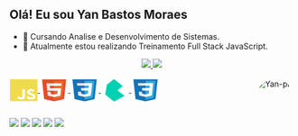 ## Olá! Eu sou Yan Bastos Moraes

- 🌱 Cursando Analise e Desenvolvimento de Sistemas.
- 👾 Atualmente estou realizando Treinamento Full Stack JavaScript.


<Icons>

<div  align="center">
  <a href="https://github.com/YanBastos">
  <img height="160em" src="https://github-readme-stats.vercel.app/api?username=YanBastos&show_icons=true&theme=dark&include_all_commits=true&count_private=true"/>
  <img height="160em" src="https://github-readme-stats.vercel.app/api/top-langs/?username=YanBastos&layout=compact&langs_count=7&theme=dark"/>
</div>
  
<div style="display: inline_block"><br>
  <img align="center" alt="Yan-Js" height="40" width="50" src="https://raw.githubusercontent.com/devicons/devicon/master/icons/javascript/javascript-plain.svg">
  <img align="center" alt="Yan-HTML" height="40" width="50" src="https://raw.githubusercontent.com/devicons/devicon/master/icons/html5/html5-original.svg">
  <img align="center" alt="Yan-CSS" height="40" width="50" src="https://raw.githubusercontent.com/devicons/devicon/master/icons/css3/css3-original.svg">
  <img align="center" alt="Yan-CSS" height="40" width="50" src="https://github.com/devicons/devicon/blob/master/icons/bulma/bulma-plain.svg">
  <img align="center" alt="Yan-CSS" height="40" width="50" src="https://github.com/devicons/devicon/blob/master/icons/css3/css3-original.svg">
  <img align="right" alt="Yan-pic" height="150" style="border-radius:50px;" 
  <img align="right" alt="bb8-pic" src="https://media3.giphy.com/media/3o85xKDARMnMuupyHS/giphy.gif?cid=ecf05e474k2p8gn0etsnngji7in5wzf1xq4xwxvhqrkh6id9&rid=giphy.gif&ct=g">
  
</div>
    
    
  ##
  
  <Social Media>
  
  <div> 
  
  <a href="https://www.instagram.com/y4nz11n/" target="_blank"><img src="https://img.shields.io/badge/-Instagram-%23E4405F?style=for-the-badge&logo=instagram&logoColor=white" target="_blank"></a>
 	<a href="https://www.twitch.tv/y4nz11n" target="_blank"><img src="https://img.shields.io/badge/Twitch-9146FF?style=for-the-badge&logo=twitch&logoColor=white" target="_blank"></a>
  <a href = "mailto:yanmoraesbastos@gmail.com"><img src="https://img.shields.io/badge/-Gmail-%23333?style=for-the-badge&logo=gmail&logoColor=white" target="_blank"></a>
  <a href="https://www.linkedin.com/in/yan-bastos-moraes-b69843229/" target="_blank"><img src="https://img.shields.io/badge/-LinkedIn-%230077B5?style=for-the-badge&logo=linkedin&logoColor=white" target="_blank"></a> 
    <a href="https://open.spotify.com/user/y27gv90d7jery0456li5fd4z1" target="_blank"><img src="https://img.shields.io/badge/Spotify-1ED760?&style=for-the-badge&logo=spotify&logoColor=white" target="_blank"></a> 
    

